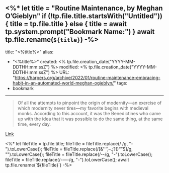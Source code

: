 <%*
let title = "Routine Maintenance, by Meghan O’Gieblyn"
if (!tp.file.title.startsWith("Untitled")){
	title = tp.file.title
} else {
	title = await tp.system.prompt("Bookmark Name:")
}
await tp.file.rename(`${title}`)
-%>
---
title: "<%title%>"
alias:
- "<%title%>"
created: <% tp.file.creation_date("YYYY-MM-DDTHH:mm:ssZ") %>
modified: <% tp.file.creation_date("YYYY-MM-DDTHH:mm:ssZ") %>
URL:  "https://harpers.org/archive/2022/01/routine-maintenance-embracing-habit-in-an-automated-world-meghan-ogieblyn/"
tags:
- bookmark
---

> Of all the attempts to pinpoint the origin of modernity—an exercise of which modernity never tires—my favorite begins with medieval monks. According to this account, it was the Benedictines who came up with the idea that it was possible to do the same thing, at the same time, every day.

[Link](https://harpers.org/archive/2022/01/routine-maintenance-embracing-habit-in-an-automated-world-meghan-ogieblyn/)

<%*
let fileTitle = tp.file.title;
fileTitle = fileTitle.replace(/ /g, "-").toLowerCase();
fileTitle = fileTitle.replace(/[&'’‘’,–.;?()“”$]/g, "").toLowerCase();
fileTitle = fileTitle.replace(/--/g, "-").toLowerCase();
fileTitle = fileTitle.replace(/-—-/g, "-").toLowerCase();
await tp.file.rename(`${fileTitle}`)
-%>